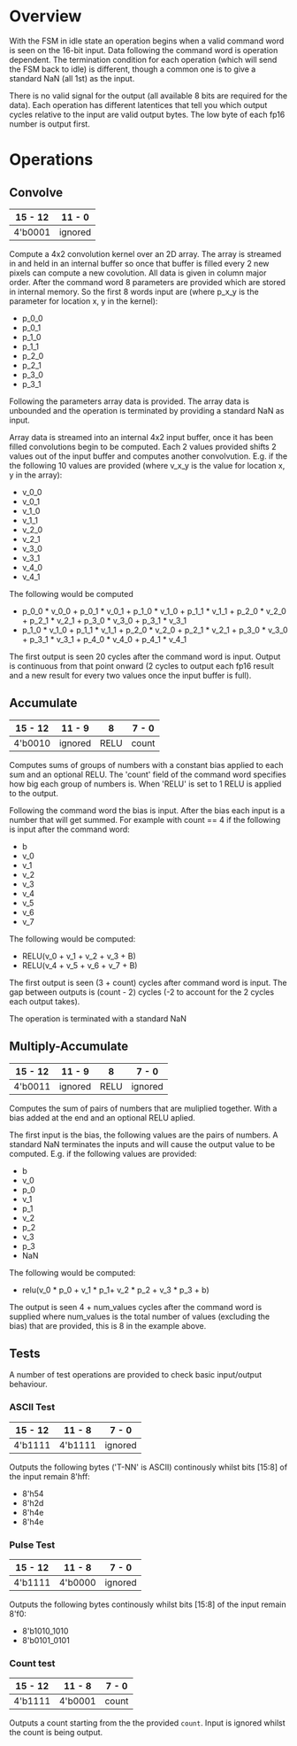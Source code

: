 # Overview

With the FSM in idle state an operation begins when a valid command word is seen
on the 16-bit input. Data following the command word is operation dependent.
The termination condition for each operation (which will send the FSM back to
idle) is different, though a common one is to give a standard NaN (all 1st) as
the input.

There is no valid signal for the output (all available 8 bits are required for
the data). Each operation has different latentices that tell you which output
cycles relative to the input are valid output bytes. The low byte of each fp16
number is output first.

# Operations

## Convolve

| 15 - 12 | 11 - 0  |
|---------|---------|
| 4'b0001 | ignored |

Compute a 4x2 convolution kernel over an 2D array. The array is streamed in and
held in an internal buffer so once that buffer is filled every 2 new pixels can
compute a new covolution. All data is given in column major order. After the
command word 8 parameters are provided which are stored in internal memory. So
the first 8 words input are (where p_x_y is the parameter for location x, y in
the kernel):

 - p_0_0
 - p_0_1
 - p_1_0
 - p_1_1
 - p_2_0
 - p_2_1
 - p_3_0
 - p_3_1

Following the parameters array data is provided. The array data is
unbounded and the operation is terminated by providing a standard NaN as input.

Array data is streamed into an internal 4x2 input buffer, once it has been
filled convolutions begin to be computed. Each 2 values provided shifts 2 values
out of the input buffer and computes another convolvution. E.g. if the the
following 10 values are provided (where v_x_y is the value for location x, y in
the array):

 - v_0_0
 - v_0_1
 - v_1_0
 - v_1_1
 - v_2_0
 - v_2_1
 - v_3_0
 - v_3_1
 - v_4_0
 - v_4_1

The following would be computed
 - p_0_0 * v_0_0 + p_0_1 * v_0_1 + p_1_0 * v_1_0 + p_1_1 * v_1_1 + p_2_0 * v_2_0 + p_2_1 * v_2_1 + p_3_0 * v_3_0 + p_3_1 * v_3_1
 - p_1_0 * v_1_0 + p_1_1 * v_1_1 + p_2_0 * v_2_0 + p_2_1 * v_2_1 + p_3_0 * v_3_0 + p_3_1 * v_3_1 + p_4_0 * v_4_0 + p_4_1 * v_4_1

The first output is seen 20 cycles after the command word is input. Output is
continuous from that point onward (2 cycles to output each fp16 result and a new
result for every two values once the input buffer is full).

## Accumulate

| 15 - 12 | 11 - 9  | 8    | 7 - 0 |
|---------|---------|------|-------|
| 4'b0010 | ignored | RELU | count |

Computes sums of groups of numbers with a constant bias applied to each sum and
an optional RELU. The 'count' field of the command word specifies how big each
group of numbers is. When 'RELU' is set to 1 RELU is applied to the output.

Following the command word the bias is input. After the bias each input is a
number that will get summed. For example with count == 4 if the following is
input after the command word:

 - b
 - v_0
 - v_1
 - v_2
 - v_3
 - v_4
 - v_5
 - v_6
 - v_7

The following would be computed:

 - RELU(v_0 + v_1 + v_2 + v_3 + B)
 - RELU(v_4 + v_5 + v_6 + v_7 + B)

The first output is seen (3 + count) cycles after command word is input. The gap
between outputs is (count - 2) cycles (-2 to account for the 2 cycles each output
takes).

The operation is terminated with a standard NaN

## Multiply-Accumulate

| 15 - 12 | 11 - 9  | 8    | 7 - 0   |
|---------|---------|------|---------|
| 4'b0011 | ignored | RELU | ignored |

Computes the sum of pairs of numbers that are muliplied together. With a bias
added at the end and an optional RELU aplied.

The first input is the bias, the following values are the pairs of numbers. A
standard NaN terminates the inputs and will cause the output value to be
computed. E.g. if the following values are provided:

 - b
 - v_0
 - p_0
 - v_1
 - p_1
 - v_2
 - p_2
 - v_3
 - p_3
 - NaN

The following would be computed:
 - relu(v_0 * p_0 + v_1 * p_1+ v_2 * p_2 + v_3 * p_3 + b)

The output is seen 4 + num_values cycles after the command word is supplied
where num_values is the total number of values (excluding the bias) that are
provided, this is 8 in the example above.

## Tests

A number of test operations are provided to check basic input/output behaviour.


### ASCII Test

| 15 - 12 | 11 - 8  | 7 - 0   |
|---------|---------|---------|
| 4'b1111 | 4'b1111 | ignored |

Outputs the following bytes ('T-NN' is ASCII) continously whilst bits [15:8] of
the input remain 8'hff:

 - 8'h54
 - 8'h2d
 - 8'h4e
 - 8'h4e

### Pulse Test

| 15 - 12 | 11 - 8  | 7 - 0   |
|---------|---------|---------|
| 4'b1111 | 4'b0000 | ignored |

Outputs the following bytes continously whilst bits [15:8] of the input remain
8'f0:

 - 8'b1010_1010
 - 8'b0101_0101

### Count test

| 15 - 12 | 11 - 8  | 7 - 0 |
|---------|---------|-------|
| 4'b1111 | 4'b0001 | count |

Outputs a count starting from the the provided `count`. Input is ignored whilst
the count is being output.
